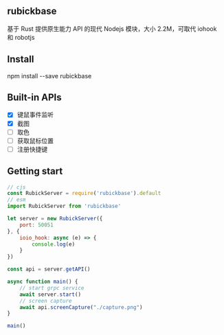 ## rubickbase

基于 Rust 提供原生能力 API 的现代 Nodejs 模块，大小 2.2M，可取代 iohook 和 robotjs

## Install

npm install --save rubickbase

## Built-in APIs

 - [x] 键鼠事件监听
 - [x] 截图
 - [ ] 取色
 - [ ] 获取鼠标位置
 - [ ] 注册快捷键

## Getting start

```js
// cjs
const RubickServer = require('rubickbase').default
// esm
import RubickServer from 'rubickbase'

let server = new RubickServer({
    port: 50051
}, {
    ioio_hook: async (e) => {
        console.log(e)
    }
})

const api = server.getAPI()

async function main() {
    // start grpc service
    await server.start()
    // screen capture
    await api.screenCapture("./capture.png")
}

main()
```
